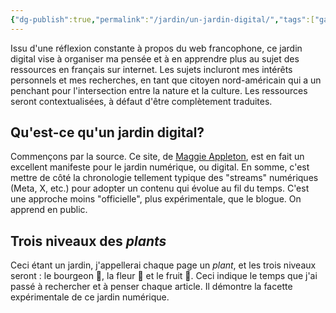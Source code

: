 ```yaml
---
{"dg-publish":true,"permalink":"/jardin/un-jardin-digital/","tags":["gardenEntry"]}
---
```


Issu d'une réflexion constante à propos du web francophone, ce jardin digital vise à organiser ma pensée et à en apprendre plus au sujet des ressources en français sur internet. 
Les sujets incluront mes intérêts personnels et mes recherches, en tant que citoyen nord-américain qui a un penchant pour l'intersection entre la nature et la culture. Les ressources seront contextualisées, à défaut d'être complètement traduites.
## Qu'est-ce qu'un jardin digital?
Commençons par la source. Ce site, de [Maggie Appleton](https://maggieappleton.com/garden-history), est en fait un excellent manifeste pour le jardin numérique, ou digital.
En somme, c'est mettre de côté la chronologie tellement typique des "streams" numériques (Meta, X, etc.) pour adopter un contenu qui évolue au fil du temps.
C'est une approche moins "officielle", plus expérimentale, que le blogue. On apprend en public.
## Trois niveaux des *plants*
Ceci étant un jardin, j'appellerai chaque page un *plant*, et les trois niveaux seront : le bourgeon 🌱, la fleur 🌼 et le fruit 🍅.
Ceci indique le temps que j'ai passé à rechercher et à penser chaque article. Il démontre la facette expérimentale de ce jardin numérique. 
